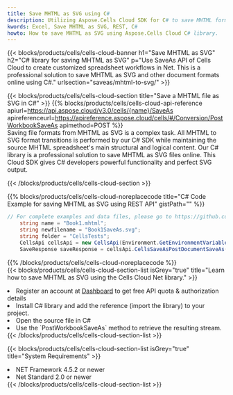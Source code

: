 ```yaml
---
title: Save MHTML as SVG using C# 
description: Utilizing Aspose.Cells Cloud SDK for C# to save MHTML format file as SVG format file. 
kwords: Excel, Save MHTML as SVG, REST, C#
howto: How to save MHTML as SVG using Aspose.Cells Cloud C# library.
---
```



{{< blocks/products/cells/cells-cloud-banner h1="Save MHTML as SVG" h2="C# library for saving MHTML as SVG" p="Use SaveAs API of Cells Cloud to create customized spreadsheet workflows in Net. This is a professional solution to save MHTML as SVG and other document formats online using C#." urlsection="saveas/mhtml-to-svg/" >}}

{{< blocks/products/cells/cells-cloud-section  title="Save a MHTML file as SVG in C#" >}}
{{% blocks/products/cells/cells-cloud-api-reference  apiurl=https://api.aspose.cloud/v3.0/cells/{name}/SaveAs  apireferenceurl=https://apireference.aspose.cloud/cells/#/Conversion/PostWorkbookSaveAs  apimethod=POST %}}
<br/>
Saving file formats from MHTML as SVG is a complex task. All MHTML to SVG format transitions is performed by our C# SDK while maintaining the source MHTML spreadsheet's main structural and logical content. Our C# library is a professional solution to save MHTML as SVG files online. This Cloud SDK gives C# developers powerful functionality and perfect SVG output.

{{< /blocks/products/cells/cells-cloud-section >}}

{{% blocks/products/cells/cells-cloud-noreplacecode title="C# Code Example for saving MHTML as SVG using REST API" gistPath="" %}}
  
```cs
// For complete examples and data files, please go to https://github.com/aspose-cells-cloud/aspose-cells-cloud-dotnet/
    string name = "Book1.mhtml";
    string newfilename = "Book1SaveAs.svg";
    string folder = "CellsTests";
    CellsApi cellsApi = new CellsApi(Environment.GetEnvironmentVariable("ProductClientId"), Environment.GetEnvironmentVariable("ProductClientSecret"));
    SaveResponse saveResponse = cellsApi.CellsSaveAsPostDocumentSaveAs(name, null, newfilename, null,null,folder);
```
  
{{% /blocks/products/cells/cells-cloud-noreplacecode  %}}
<br/>
{{< blocks/products/cells/cells-cloud-section-list isGrey="true"  title="Learn how to save MHTML as SVG using the Cells Cloud Net library." >}}
<li>Register an account at <a href="https://dashboard.aspose.cloud/">Dashboard</a> to get free API quota & authorization details</li>
<li>Install C# library and add the reference (import the library) to your project.</li>
<li>Open the source file in C#</li>
<li>Use the `PostWorkbookSaveAs` method to retrieve the resulting stream.</li>
{{< /blocks/products/cells/cells-cloud-section-list >}}

{{< blocks/products/cells/cells-cloud-section-list isGrey="true"  title="System Requirements" >}}
<li>NET Framework 4.5.2 or newer</li>
<li>Net Standard 2.0 or newer</li>
{{< /blocks/products/cells/cells-cloud-section-list >}}
